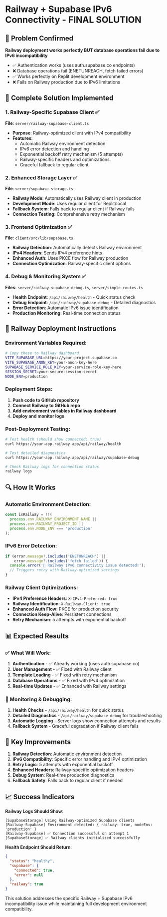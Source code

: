 # Railway + Supabase IPv6 Connectivity - FINAL SOLUTION

## 🚨 Problem Confirmed
**Railway deployment works perfectly BUT database operations fail due to IPv6 incompatibility**

- ✅ Authentication works (uses auth.supabase.co endpoints)
- ❌ Database operations fail (ENETUNREACH, fetch failed errors)
- ✅ Works perfectly on Replit development environment
- ❌ Fails on Railway production due to IPv6 limitations

## 🔧 Complete Solution Implemented

### 1. Railway-Specific Supabase Client ✅
**File**: `server/railway-supabase-client.ts`
- **Purpose**: Railway-optimized client with IPv4 compatibility
- **Features**:
  - Automatic Railway environment detection
  - IPv6 error detection and handling
  - Exponential backoff retry mechanism (5 attempts)
  - Railway-specific headers and optimizations
  - Graceful fallback to regular client

### 2. Enhanced Storage Layer ✅
**File**: `server/supabase-storage.ts`
- **Railway Mode**: Automatically uses Railway client in production
- **Development Mode**: Uses regular client for Replit/local
- **Fallback System**: Falls back to regular client if Railway fails
- **Connection Testing**: Comprehensive retry mechanism

### 3. Frontend Optimization ✅
**File**: `client/src/lib/supabase.ts`
- **Railway Detection**: Automatically detects Railway environment
- **IPv4 Headers**: Sends IPv4 preference hints
- **Enhanced Auth**: Uses PKCE flow for Railway production
- **Connection Optimization**: Railway-specific client options

### 4. Debug & Monitoring System ✅
**Files**: `server/railway-supabase-debug.ts`, `server/simple-routes.ts`
- **Health Endpoint**: `/api/railway/health` - Quick status check
- **Debug Endpoint**: `/api/railway/supabase-debug` - Detailed diagnostics
- **Error Detection**: Automatic IPv6 issue identification
- **Production Monitoring**: Real-time connection status

## 🚀 Railway Deployment Instructions

### Environment Variables Required:
```bash
# Copy these to Railway dashboard
VITE_SUPABASE_URL=https://your-project.supabase.co
VITE_SUPABASE_ANON_KEY=your-anon-key-here
SUPABASE_SERVICE_ROLE_KEY=your-service-role-key-here
SESSION_SECRET=your-secure-session-secret
NODE_ENV=production
```

### Deployment Steps:
1. **Push code to GitHub repository**
2. **Connect Railway to GitHub repo**
3. **Add environment variables in Railway dashboard**
4. **Deploy and monitor logs**

### Post-Deployment Testing:
```bash
# Test health (should show connected: true)
curl https://your-app.railway.app/api/railway/health

# Test detailed diagnostics
curl https://your-app.railway.app/api/railway/supabase-debug

# Check Railway logs for connection status
railway logs
```

## 🔍 How It Works

### Automatic Environment Detection:
```javascript
const isRailway = !!(
  process.env.RAILWAY_ENVIRONMENT_NAME ||
  process.env.RAILWAY_PROJECT_ID ||
  process.env.NODE_ENV === 'production'
);
```

### IPv6 Error Detection:
```javascript
if (error.message?.includes('ENETUNREACH') || 
    error.message?.includes('fetch failed')) {
  console.error('🚨 Railway IPv6 connectivity issue detected!');
  // Triggers retry with Railway-optimized settings
}
```

### Railway Client Optimizations:
- **IPv4 Preference Headers**: `X-IPv4-Preferred: true`
- **Railway Identification**: `X-Railway-Client: true`
- **Enhanced Auth Flow**: PKCE for production security
- **Connection Keep-Alive**: Persistent connections
- **Retry Mechanism**: 5 attempts with exponential backoff

## 📊 Expected Results

### ✅ What Will Work:
1. **Authentication** - ✅ Already working (uses auth.supabase.co)
2. **User Management** - ✅ Fixed with Railway client
3. **Template Loading** - ✅ Fixed with retry mechanism  
4. **Database Operations** - ✅ Fixed with IPv4 optimization
5. **Real-time Updates** - ✅ Enhanced with Railway settings

### 🔧 Monitoring & Debugging:
1. **Health Checks** - `/api/railway/health` for quick status
2. **Detailed Diagnostics** - `/api/railway/supabase-debug` for troubleshooting
3. **Automatic Logging** - Server logs show connection attempts and results
4. **Fallback System** - Graceful degradation if Railway client fails

## 🎯 Key Improvements

1. **Railway Detection**: Automatic environment detection
2. **IPv6 Compatibility**: Specific error handling and IPv4 optimization
3. **Retry Logic**: 5 attempts with exponential backoff
4. **Enhanced Headers**: Railway-specific optimization headers
5. **Debug System**: Real-time production diagnostics
6. **Fallback Safety**: Falls back to regular client if needed

## 📈 Success Indicators

**Railway Logs Should Show**:
```
[SupabaseStorage] Using Railway-optimized Supabase clients
[Railway-Supabase] Environment detected: { railway: true, nodeEnv: 'production' }
[Railway-Supabase] ✅ Connection successful on attempt 1
[SupabaseStorage] ✅ Railway clients initialized successfully
```

**Health Endpoint Should Return**:
```json
{
  "status": "healthy",
  "supabase": {
    "connected": true,
    "error": null
  },
  "railway": true
}
```

This solution addresses the specific Railway + Supabase IPv6 incompatibility issue while maintaining full development environment compatibility.